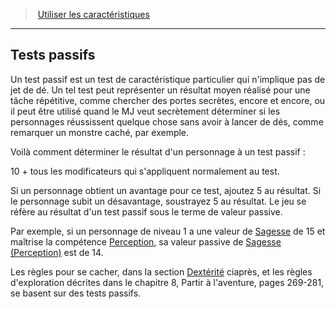 ﻿---
!GenericItem
Name: Tests passifs
Id: abilities_hd.md#tests-passifs
ParentLink: abilities_hd.md#utiliser-les-caractéristiques
ParentName: Utiliser les caractéristiques
NameLevel: 2
Attributes: {}
---
> [Utiliser les caractéristiques](hd_abilities.md)

---

## Tests passifs

Un test passif est un test de caractéristique particulier qui n'implique pas de jet de dé. Un tel test peut représenter un résultat moyen réalisé pour une tâche répétitive, comme chercher des portes secrètes, encore et encore, ou il peut être utilisé quand le MJ veut secrètement déterminer si les personnages réussissent quelque chose sans avoir à lancer de dés, comme remarquer un monstre caché, par exemple.

Voilà comment déterminer le résultat d'un personnage à un test passif :

10 + tous les modificateurs qui s'appliquent normalement au test.

Si un personnage obtient un avantage pour ce test, ajoutez 5 au résultat. Si le personnage subit un désavantage, soustrayez 5 au résultat. Le jeu se réfère au résultat d'un test passif sous le terme de valeur passive.

Par exemple, si un personnage de niveau 1 a une valeur de [Sagesse](hd_abilities_wisdom.md) de 15 et maîtrise la compétence [Perception](hd_abilities_wisdom_perception.md), sa valeur passive de [Sagesse (Perception)](hd_abilities_wisdom_perception.md) est de 14.

Les règles pour se cacher, dans la section [Dextérité](hd_abilities_dexterity.md) ciaprès, et les règles d'exploration décrites dans le chapitre 8, Partir à l'aventure, pages 269-281, se basent sur des tests passifs.

